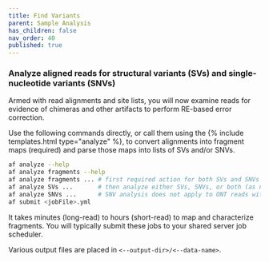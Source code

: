 ```yaml
---
title: Find Variants
parent: Sample Analysis
has_children: false
nav_order: 40
published: true
---
```


### Analyze aligned reads for structural variants (SVs) and single-nucleotide variants (SNVs)

Armed with read alignments and site lists, you will now examine reads for evidence
of chimeras and other artifacts to perform RE-based error correction. 

Use the following commands directly, or call them using the {% include templates.html type="analyze" %},
to convert alignments into fragment maps (required) and parse those maps
into lists of SVs and/or SNVs.

```sh
af analyze --help
af analyze fragments --help
af analyze fragments ... # first required action for both SVs and SNVs
af analyze SVs ...       # then analyze either SVs, SNVs, or both (as needed)
af analyze SNVs ...      # SNV analysis does not apply to ONT reads with low base quality
af submit <jobFile>.yml
```

It takes minutes (long-read) to hours (short-read) to map and characterize fragments.
You will typically submit these jobs to your shared server job scheduler.

Various output files are placed in `<--output-dir>/<--data-name>`.
